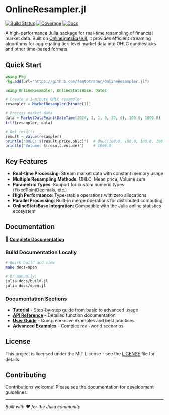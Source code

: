 # OnlineResampler.jl

[![Build Status](https://github.com/femtotrader/OnlineResampler.jl/workflows/CI/badge.svg)](https://github.com/femtotrader/OnlineResampler.jl/actions)
[![Coverage](https://codecov.io/gh/femtotrader/OnlineResampler.jl/branch/main/graph/badge.svg)](https://codecov.io/gh/femtotrader/OnlineResampler.jl)
[![Docs](https://img.shields.io/badge/docs-stable-blue.svg)](https://femtotrader.github.io/OnlineResampler.jl/stable)

A high-performance Julia package for real-time resampling of financial market data. Built on [OnlineStatsBase.jl](https://github.com/joshday/OnlineStatsBase.jl), it provides efficient streaming algorithms for aggregating tick-level market data into OHLC candlesticks and other time-based formats.

## Quick Start

```julia
using Pkg
Pkg.add(url="https://github.com/femtotrader/OnlineResampler.jl")
```

```julia
using OnlineResampler, OnlineStatsBase, Dates

# Create a 1-minute OHLC resampler
resampler = MarketResampler(Minute(1))

# Process market data
data = MarketDataPoint(DateTime(2024, 1, 1, 9, 30, 0), 100.0, 1000.0)
fit!(resampler, data)

# Get results
result = value(resampler)
println("OHLC: $(result.price.ohlc)")  # OHLC(100.0, 100.0, 100.0, 100.0)
println("Volume: $(result.volume)")    # 1000.0
```

## Key Features

- **Real-time Processing**: Stream market data with constant memory usage
- **Multiple Resampling Methods**: OHLC, Mean price, Volume sum
- **Parametric Types**: Support for custom numeric types (FixedPointDecimals, etc.)
- **High Performance**: Type-stable operations with zero allocations
- **Parallel Processing**: Built-in merge operations for distributed computing
- **OnlineStatsBase Integration**: Compatible with the Julia online statistics ecosystem

## Documentation

📖 **[Complete Documentation](docs/)**

### Build Documentation Locally

```bash
# Quick build and view
make docs-open

# Or manually:
julia docs/build.jl
julia docs/open.jl
```

### Documentation Sections

- **[Tutorial](docs/tutorial.md)** - Step-by-step guide from basic to advanced usage
- **[API Reference](docs/api_reference.md)** - Detailed function documentation
- **[User Guide](docs/user_guide.md)** - Comprehensive examples and best practices
- **[Advanced Examples](examples/)** - Complex real-world scenarios

## License

This project is licensed under the MIT License - see the [LICENSE](LICENSE) file for details.

## Contributing

Contributions welcome! Please see the documentation for development guidelines.

---

*Built with ❤️ for the Julia community*